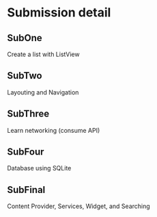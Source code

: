 # Submission detail
## SubOne<br>
Create a list with ListView
## SubTwo<br>
Layouting and Navigation
## SubThree<br>
Learn networking (consume API)
## SubFour<br>
Database using SQLite
## SubFinal<br>
Content Provider, Services, Widget, and Searching 
